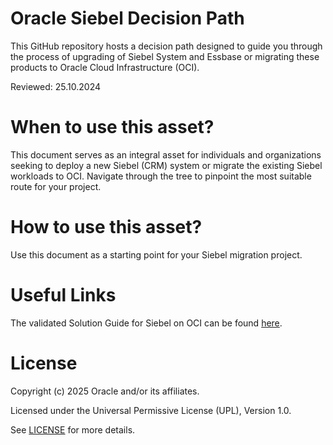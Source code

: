 # Oracle Siebel Decision Path

This GitHub repository hosts a decision path designed to guide you through the process of upgrading of Siebel System and Essbase or migrating these products to Oracle Cloud Infrastructure (OCI).

Reviewed: 25.10.2024

# When to use this asset?

This document serves as an integral asset for individuals and organizations seeking to deploy a new Siebel (CRM) system or migrate the existing Siebel workloads to OCI. Navigate through the tree to pinpoint the most suitable route for your project.

# How to use this asset?

Use this document as a starting point for your Siebel migration project.

# Useful Links
The validated Solution Guide for Siebel on OCI can be found [here](https://www.oracle.com/a/ocom/docs/cloud/siebel-crm-on-oci-validated-solution-guide.pdf).

# License

Copyright (c) 2025 Oracle and/or its affiliates.

Licensed under the Universal Permissive License (UPL), Version 1.0.

See [LICENSE](https://github.com/oracle-devrel/technology-engineering/blob/main/LICENSE) for more details.
